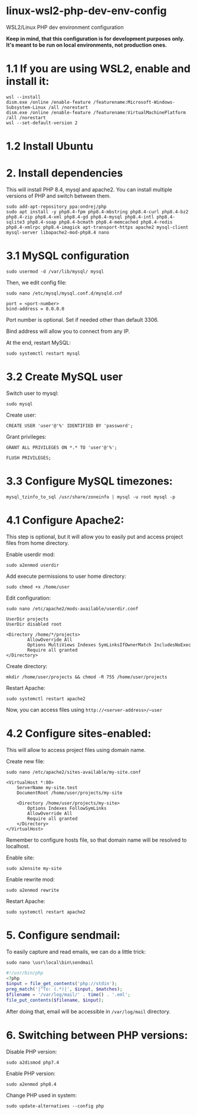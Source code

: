 # linux-wsl2-php-dev-env-config
WSL2/Linux PHP dev environment configuration

**Keep in mind, that this configuration is for development purposes only. It's meant to be run on local environments, not production ones.**

# 1.1 If you are using WSL2, enable and install it:

```
wsl --install
dism.exe /online /enable-feature /featurename:Microsoft-Windows-Subsystem-Linux /all /norestart
dism.exe /online /enable-feature /featurename:VirtualMachinePlatform /all /norestart
wsl --set-default-version 2
```

# 1.2 Install Ubuntu

# 2. Install dependencies

This will install PHP 8.4, mysql and apache2. You can install multiple versions of PHP and switch between them.

```
sudo add-apt-repository ppa:ondrej/php 
sudo apt install -y php8.4-fpm php8.4-mbstring php8.4-curl php8.4-bz2 php8.4-zip php8.4-xml php8.4-gd php8.4-mysql php8.4-intl php8.4-sqlite3 php8.4-soap php8.4-bcmath php8.4-memcached php8.4-redis php8.4-xmlrpc php8.4-imagick apt-transport-https apache2 mysql-client mysql-server libapache2-mod-php8.4 nano
```

# 3.1 MySQL configuration

`sudo usermod -d /var/lib/mysql/ mysql`

Then, we edit config file:

`sudo nano /etc/mysql/mysql.conf.d/mysqld.cnf`

```
port = <port-number>
bind-address = 0.0.0.0
```

Port number is optional. Set if needed other than default 3306.

Bind address will allow you to connect from any IP.

At the end, restart MySQL:

`sudo systemctl restart mysql`

# 3.2 Create MySQL user

Switch user to mysql:

`sudo mysql`

Create user:

`CREATE USER 'user'@'%' IDENTIFIED BY 'password';`

Grant privileges:

`GRANT ALL PRIVILEGES ON *.* TO 'user'@'%';`

`FLUSH PRIVILEGES;`

# 3.3 Configure MySQL timezones:

`mysql_tzinfo_to_sql /usr/share/zoneinfo | mysql -u root mysql -p`

# 4.1 Configure Apache2:

This step is optional, but it will allow you to easily put and access project files from home directory.

Enable userdir mod:

`sudo a2enmod userdir`

Add execute permissions to user home directory:

`sudo chmod +x /home/user`

Edit configuration:

`sudo nano /etc/apache2/mods-available/userdir.conf`

```
UserDir projects
UserDir disabled root

<Directory /home/*/projects>
        AllowOverride All
        Options MultiViews Indexes SymLinksIfOwnerMatch IncludesNoExec
        Require all granted
</Directory>
```

Create directory:

`mkdir /home/user/projects && chmod -R 755 /home/user/projects`

Restart Apache:

`sudo systemctl restart apache2`

Now, you can access files using `http://<server-address>/~user`

# 4.2 Configure sites-enabled:

This will allow to access project files using domain name.

Create new file:

`sudo nano /etc/apache2/sites-available/my-site.conf`

```
<VirtualHost *:80>
    ServerName my-site.test
    DocumentRoot /home/user/projects/my-site

    <Directory /home/user/projects/my-site>
        Options Indexes FollowSymLinks
        AllowOverride All
        Require all granted
    </Directory>
</VirtualHost>
```

Remember to configure hosts file, so that domain name will be resolved to localhost.

Enable site:

`sudo a2ensite my-site`

Enable rewrite mod:

`sudo a2enmod rewrite`

Restart Apache:

`sudo systemctl restart apache2`

# 5. Configure sendmail:

To easily capture and read emails, we can do a little trick:

```sudo nano \usr\local\bin\sendmail```

```php
#!/usr/bin/php
<?php
$input = file_get_contents('php://stdin');
preg_match('|^To: (.*)|', $input, $matches);
$filename = '/var/log/mail/' . time() . '.eml';
file_put_contents($filename, $input);
```

After doing that, email will be accessible in `/var/log/mail` directory.

# 6. Switching between PHP versions:

Disable PHP version:

`sudo a2dismod php7.4`

Enable PHP version:

`sudo a2enmod php8.4`

Change PHP used in system:

`sudo update-alternatives --config php`
